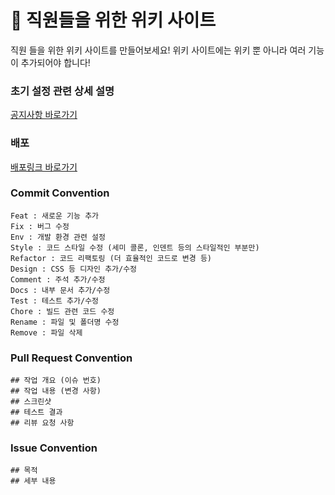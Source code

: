 # **📅 직원들을 위한 위키 사이트**

직원 들을 위한 위키 사이트를 만들어보세요!
위키 사이트에는 위키 뿐 아니라 여러 기능이 추가되어야 합니다!

### 초기 설정 관련 상세 설명
[공지사항 바로가기](https://deserted-breath-68c.notion.site/1-d4883e65e258427488aa1b94ff53fae5?pvs=25)

### 배포
[배포링크 바로가기](https://fastcampus-wiki.netlify.app)

### Commit Convention
```
Feat : 새로운 기능 추가
Fix : 버그 수정
Env : 개발 환경 관련 설정
Style : 코드 스타일 수정 (세미 콜론, 인덴트 등의 스타일적인 부분만)
Refactor : 코드 리팩토링 (더 효율적인 코드로 변경 등)
Design : CSS 등 디자인 추가/수정
Comment : 주석 추가/수정
Docs : 내부 문서 추가/수정
Test : 테스트 추가/수정
Chore : 빌드 관련 코드 수정
Rename : 파일 및 폴더명 수정
Remove : 파일 삭제
```

### Pull Request Convention
```
## 작업 개요 (이슈 번호)
## 작업 내용 (변경 사항)
## 스크린샷
## 테스트 결과
## 리뷰 요청 사항
```

### Issue Convention
```
## 목적
## 세부 내용
```
